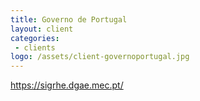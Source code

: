 ```yaml
---
title: Governo de Portugal
layout: client
categories:
 - clients
logo: /assets/client-governoportugal.jpg
---
```


https://sigrhe.dgae.mec.pt/
